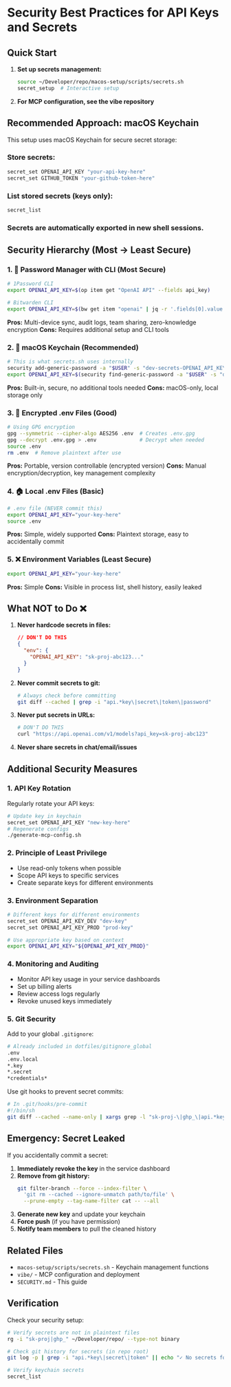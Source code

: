 # Security Best Practices for API Keys and Secrets

## Quick Start

1. **Set up secrets management:**
   ```bash
   source ~/Developer/repo/macos-setup/scripts/secrets.sh
   secret_setup  # Interactive setup
   ```

2. **For MCP configuration, see the vibe repository**

## Recommended Approach: macOS Keychain

This setup uses macOS Keychain for secure secret storage:

### Store secrets:
```bash
secret_set OPENAI_API_KEY "your-api-key-here"
secret_set GITHUB_TOKEN "your-github-token-here"
```

### List stored secrets (keys only):
```bash
secret_list
```

### Secrets are automatically exported in new shell sessions.

## Security Hierarchy (Most → Least Secure)

### 1. 🔐 Password Manager with CLI (Most Secure)
```bash
# 1Password CLI
export OPENAI_API_KEY=$(op item get "OpenAI API" --fields api_key)

# Bitwarden CLI  
export OPENAI_API_KEY=$(bw get item "openai" | jq -r '.fields[0].value')
```

**Pros:** Multi-device sync, audit logs, team sharing, zero-knowledge encryption
**Cons:** Requires additional setup and CLI tools

### 2. 🔑 macOS Keychain (Recommended)
```bash
# This is what secrets.sh uses internally
security add-generic-password -a "$USER" -s "dev-secrets-OPENAI_API_KEY" -w "key"
export OPENAI_API_KEY=$(security find-generic-password -a "$USER" -s "dev-secrets-OPENAI_API_KEY" -w)
```

**Pros:** Built-in, secure, no additional tools needed
**Cons:** macOS-only, local storage only

### 3. 📁 Encrypted .env Files (Good)
```bash
# Using GPG encryption
gpg --symmetric --cipher-algo AES256 .env  # Creates .env.gpg
gpg --decrypt .env.gpg > .env              # Decrypt when needed
source .env
rm .env  # Remove plaintext after use
```

**Pros:** Portable, version controllable (encrypted version)
**Cons:** Manual encryption/decryption, key management complexity

### 4. 🏠 Local .env Files (Basic)
```bash
# .env file (NEVER commit this)
export OPENAI_API_KEY="your-key-here"
source .env
```

**Pros:** Simple, widely supported
**Cons:** Plaintext storage, easy to accidentally commit

### 5. ❌ Environment Variables (Least Secure)
```bash
export OPENAI_API_KEY="your-key-here"
```

**Pros:** Simple
**Cons:** Visible in process list, shell history, easily leaked

## What NOT to Do ❌

1. **Never hardcode secrets in files:**
   ```json
   // DON'T DO THIS
   {
     "env": {
       "OPENAI_API_KEY": "sk-proj-abc123..."
     }
   }
   ```

2. **Never commit secrets to git:**
   ```bash
   # Always check before committing
   git diff --cached | grep -i "api.*key\|secret\|token\|password"
   ```

3. **Never put secrets in URLs:**
   ```bash
   # DON'T DO THIS
   curl "https://api.openai.com/v1/models?api_key=sk-proj-abc123"
   ```

4. **Never share secrets in chat/email/issues**

## Additional Security Measures

### 1. API Key Rotation
Regularly rotate your API keys:
```bash
# Update key in keychain
secret_set OPENAI_API_KEY "new-key-here"
# Regenerate configs
./generate-mcp-config.sh
```

### 2. Principle of Least Privilege
- Use read-only tokens when possible
- Scope API keys to specific services
- Create separate keys for different environments

### 3. Environment Separation
```bash
# Different keys for different environments
secret_set OPENAI_API_KEY_DEV "dev-key"
secret_set OPENAI_API_KEY_PROD "prod-key"

# Use appropriate key based on context
export OPENAI_API_KEY="${OPENAI_API_KEY_PROD}"
```

### 4. Monitoring and Auditing
- Monitor API key usage in your service dashboards
- Set up billing alerts
- Review access logs regularly
- Revoke unused keys immediately

### 5. Git Security
Add to your global `.gitignore`:
```bash
# Already included in dotfiles/gitignore_global
.env
.env.local
*.key
*.secret
*credentials*
```

Use git hooks to prevent secret commits:
```bash
# In .git/hooks/pre-commit
#!/bin/sh
git diff --cached --name-only | xargs grep -l "sk-proj-\|ghp_\|api.*key" && echo "🚨 Secret detected!" && exit 1
```

## Emergency: Secret Leaked

If you accidentally commit a secret:

1. **Immediately revoke the key** in the service dashboard
2. **Remove from git history:**
   ```bash
   git filter-branch --force --index-filter \
     'git rm --cached --ignore-unmatch path/to/file' \
     --prune-empty --tag-name-filter cat -- --all
   ```
3. **Generate new key** and update your keychain
4. **Force push** (if you have permission)
5. **Notify team members** to pull the cleaned history

## Related Files

- `macos-setup/scripts/secrets.sh` - Keychain management functions
- `vibe/` - MCP configuration and deployment
- `SECURITY.md` - This guide

## Verification

Check your security setup:
```bash
# Verify secrets are not in plaintext files
rg -i "sk-proj|ghp_" ~/Developer/repo/ --type-not binary

# Check git history for secrets (in repo root)
git log -p | grep -i "api.*key\|secret\|token" || echo "✓ No secrets found"

# Verify keychain secrets
secret_list
```